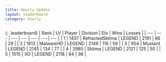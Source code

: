 ```yaml
---
title: Hourly Update
layout: leaderboard
category: hourly
---
```


{: .leaderboard}
| Rank | LV | Player | Division | Elo | Wins | Losses |
| --- | --- | --- | --- | --- | --- | --- |
| <span data-change="0">1</span> | 1437 | <span title="ID: 402846">RefractedSktima</span> | LEGEND | <span data-change="0">2191</span> | <span data-change="0">66</span> | <span data-change="0">29</span> |
| <span data-change="0">2</span> | 1813 | <span title="ID: 261794">MalwareHD</span> | LEGEND | <span data-change="0">2146</span> | <span data-change="0">116</span> | <span data-change="0">59</span> |
| <span data-change="0">3</span> | 954 | <span title="ID: 611082">Mustard</span> | LEGEND | <span data-change="2">2145</span> | <span data-change="2">134</span> | <span data-change="1">77</span> |
| <span data-change="0">4</span> | 2985 | <span title="ID: 353063">Sktima</span> | LEGEND | <span data-change="0">2121</span> | <span data-change="0">125</span> | <span data-change="0">50</span> |
| <span data-change="7">5</span> | 1515 | <span title="ID: 692745">XO</span> | LEGEND | <span data-change="49">2118</span> | <span data-change="9">64</span> | <span data-change="2">36</span> |